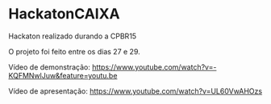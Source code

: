 # HackatonCAIXA
Hackaton realizado durando a CPBR15

O projeto foi feito entre os dias 27 e 29.

Vídeo de demonstração: https://www.youtube.com/watch?v=-KQFMNwlJuw&feature=youtu.be

Vídeo de apresentação: https://www.youtube.com/watch?v=UL60VwAHOzs
